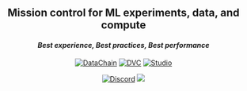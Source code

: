 <div align="center">
  <h2 align="center"><b>Mission control for ML experiments, data, and compute</b></h2>
  <h4 align="center"><i>Best experience, Best practices, Best performance</i></h4>
</div>

<div align="center">

[![DataChain](https://img.shields.io/badge/DataChain-7B61FF?style=for-the-badge)](https://github.com/iterative/datachain)
[![DVC](https://img.shields.io/badge/DVC-13ADC7?style=for-the-badge)](https://dvc.org)
[![Studio](https://img.shields.io/badge/Studio-13ADC7?style=for-the-badge)](https://studio.iterative.ai)

[![Discord](https://img.shields.io/discord/485586884165107732)](https://discord.com/invite/dvwXA2N)
<a href="https://twitter.com/DVCorg" title="DVCorg on Twitter/X"><img src="https://img.shields.io/twitter/follow/DVCorg.svg?style=social"></a>
</div>
